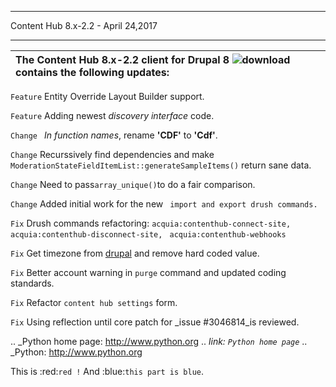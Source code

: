 ***********************************
Content Hub 8.x-2.2 - April 24,2017
***********************************

| The Content Hub 8.x-2.2 client for Drupal 8 ![download](https://www.drupal.org/project/acquia_contenthub/releases/8.x-2.2) contains the following updates: |
|:---------------------------------------------------------------------------------------------------------------------- |

```Feature```     Entity Override Layout Builder support.

```Feature``` Adding newest _discovery interface_ code.

```Change ``` _In function names_, rename **'CDF'** to **'Cdf'**.

```Change```  Recurssively find dependencies and make `ModerationStateFieldItemList::generateSampleItems()` return sane data.

```Change```  Need to pass`array_unique()`to do a fair comparison.

```Change```  Added initial work for the new ``` import and export drush commands.```

```Fix```    Drush commands refactoring: `acquia:contenthub-connect-site,`  `acquia:contenthub-disconnect-site,`  ` acquia:contenthub-webhooks`

```Fix```  Get timezone from [drupal](https://www.drupal.org) and remove hard coded value.

```Fix```     Better account warning in `purge` command and updated coding standards.

```Fix```     Refactor `content hub settings` form.

```Fix```     Using reflection until core patch for _issue #3046814_is reviewed.

.. _Python home page: http://www.python.org
.. _link: `Python home page`_
.. _Python: http://www.python.org

This is :red:`red !` And :blue:`this part is blue`.





